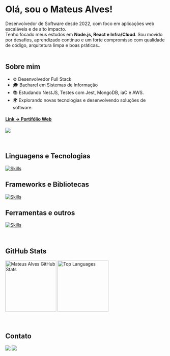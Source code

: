 <h1 align="">Olá, sou o Mateus Alves!</h1>

Desenvolvedor de Software desde 2022, com foco em aplicações web escaláveis e de alto impacto.<br>
Tenho focado meus estudos em <strong>Node.js, React e Infra/Cloud</strong>.
Sou movido por desafios, aprendizado contínuo e um forte compromisso com qualidade de código, arquitetura limpa e boas práticas..
<br><br>

## Sobre mim

- ⚙️ Desenvolvedor Full Stack
- 🎓 Bacharel em Sistemas de Informação
- 📚 Estudando NestJS, Testes com Jest, MongoDB, iaC e AWS.
- 🌍 Explorando novas tecnologias e desenvolvendo soluções de software.

#### [Link -> Portifólio Web](https://mateusalves.vercel.app/)

<p align="left"><img src="https://komarev.com/ghpvc/?username=matealves&label=Profile%20views&color=36BCF7&style=flat%22%20title=%22matealves" /></p>
<br>

## Linguagens e Tecnologias

<p align="">
  <a href="https://skillicons.dev">
    <img src="https://skillicons.dev/icons?i=typescript,javascript,nodejs,mongo,mysql&theme=dark" alt="Skills"/>
  </a>
</p>

## Frameworks e Bibliotecas

<p align="">
  <a href="https://skillicons.dev">
    <img src="https://skillicons.dev/icons?i=nest,express,react,next,tailwind,prisma,jest&theme=dark" alt="Skills"/>
  </a>
</p>

## Ferramentas e outros

<p align="">
  <a href="https://skillicons.dev">
    <img src="https://skillicons.dev/icons?i=vscode,git,postman,docker,terraform,aws,azure&theme=dark" alt="Skills"/>
  </a>
</p>
<br>

## GitHub Stats

  <!-- light-theme: buefy -->
  <!-- dark-theme: dracula -->
  <!-- dark-theme: tokyonight -->

<p align="">
  <img height="160em" src="https://github-readme-stats.vercel.app/api?username=matealves&show_icons=true&theme=tokyonight" alt="Mateus Alves GitHub Stats"/>
  <img height="160em" src="https://github-readme-stats.vercel.app/api/top-langs/?username=matealves&layout=compact&langs_count=6&theme=tokyonight" alt="Top Languages"/>
</p>

<br>

## Contato

<p align="">
  <a href="mailto:contatomateusalves@hotmail.com"><img src="https://img.shields.io/badge/Microsoft_Outlook-0078D4?style=for-the-badge&logo=microsoft-outlook&logoColor=white" /></a>
  <a href="https://www.linkedin.com/in/mateusalvesds/"><img src="https://img.shields.io/badge/LinkedIn-0077B5?style=for-the-badge&logo=linkedin&logoColor=white" /></a>
</p>
<br>
